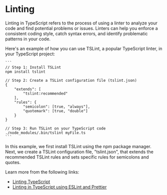 # Linting


Linting in TypeScript refers to the process of using a linter to analyze your code and find potential problems or issues. Linters can help you enforce a consistent coding style, catch syntax errors, and identify problematic patterns in your code.

Here's an example of how you can use TSLint, a popular TypeScript linter, in your TypeScript project:

    ```
    // Step 1: Install TSLint
    npm install tslint

    // Step 2: Create a TSLint configuration file (tslint.json)
    {
        "extends": [
            "tslint:recommended"
        ],
        "rules": {
            "semicolon": [true, "always"],
            "quotemark": [true, "double"]
        }
    }

    // Step 3: Run TSLint on your TypeScript code
    ./node_modules/.bin/tslint myFile.ts
    ```

In this example, we first install TSLint using the npm package manager. Next, we create a TSLint configuration file, "tslint.json", that extends the recommended TSLint rules and sets specific rules for semicolons and quotes.

Learn more from the following links:

- [Linting TypeScript](https://www.youtube.com/watch?v=020KjoCox70)
- [Linting in TypeScript using ESLint and Prettier](https://blog.logrocket.com/linting-typescript-eslint-prettier/)